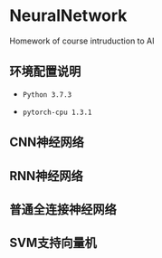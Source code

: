 # NeuralNetwork

Homework of course intruduction to AI

## 环境配置说明

* `Python 3.7.3`

* `pytorch-cpu 1.3.1`

## CNN神经网络

## RNN神经网络

## 普通全连接神经网络

## SVM支持向量机
